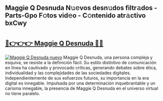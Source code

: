 ## Maggie Q Desnuda N𝚞𝚎vos desn𝚞dos filtr𝚊dos - Parts-Gpo F𝚘tos vid𝚎o - C𝚘ntenido atr𝚊ctivo bxCwy

# <h2><a href="http://mb0abg.tromn.icu/?c=Maggie+Q+Desnuda">🔗👉👉👉 Maggie Q Desnuda 🔗🔗</a></h2>

[![Maggie Q Desnuda nuevo](https://i.imgur.com/pEAQMta.gif)](http://mb0abg.tromn.icu/?c=Maggie+Q+Desnuda)
Maggie Q Desnuda, una persona compleja y esquiva, se resiste a la definición fácil. Su estilo distintivo de comunicación en línea ha cautivado y provocado críticas, generando debates sobre ética, individualidad y las complejidades de las sociedades digitales. Independientemente de sus esfuerzos futuros, su importancia en la era digital es innegable. Impulsada por una determinación inquebrantable y un carisma innegable, la presencia de Maggie Q Desnuda en el universo virtual no tiene paralelo.
